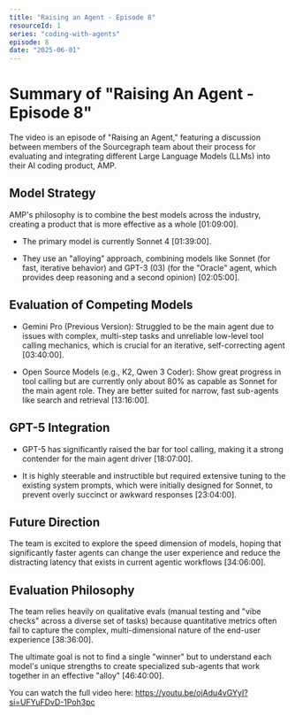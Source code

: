```yaml
---
title: "Raising an Agent - Episode 8"
resourceId: 1
series: "coding-with-agents"
episode: 8
date: "2025-06-01"
---
```


# Summary of "Raising An Agent - Episode 8"

The video is an episode of "Raising an Agent," featuring a discussion between members of the Sourcegraph team about their process for evaluating and integrating different Large Language Models (LLMs) into their AI coding product, AMP.

## Model Strategy

AMP's philosophy is to combine the best models across the industry, creating a product that is more effective as a whole [01:09:00].

- The primary model is currently Sonnet 4 [01:39:00].

- They use an "alloying" approach, combining models like Sonnet (for fast, iterative behavior) and GPT-3 (03) (for the "Oracle" agent, which provides deep reasoning and a second opinion) [02:05:00].

## Evaluation of Competing Models

- Gemini Pro (Previous Version): Struggled to be the main agent due to issues with complex, multi-step tasks and unreliable low-level tool calling mechanics, which is crucial for an iterative, self-correcting agent [03:40:00].

- Open Source Models (e.g., K2, Qwen 3 Coder): Show great progress in tool calling but are currently only about 80% as capable as Sonnet for the main agent role. They are better suited for narrow, fast sub-agents like search and retrieval [13:16:00].

## GPT-5 Integration

- GPT-5 has significantly raised the bar for tool calling, making it a strong contender for the main agent driver [18:07:00].

- It is highly steerable and instructible but required extensive tuning to the existing system prompts, which were initially designed for Sonnet, to prevent overly succinct or awkward responses [23:04:00].

## Future Direction

The team is excited to explore the speed dimension of models, hoping that significantly faster agents can change the user experience and reduce the distracting latency that exists in current agentic workflows [34:06:00].

## Evaluation Philosophy

The team relies heavily on qualitative evals (manual testing and "vibe checks" across a diverse set of tasks) because quantitative metrics often fail to capture the complex, multi-dimensional nature of the end-user experience [38:36:00].

The ultimate goal is not to find a single "winner" but to understand each model's unique strengths to create specialized sub-agents that work together in an effective "alloy" [46:40:00].

You can watch the full video here: <https://youtu.be/ojAdu4vGYyI?si=UFYuFDvD-1Poh3pc>
